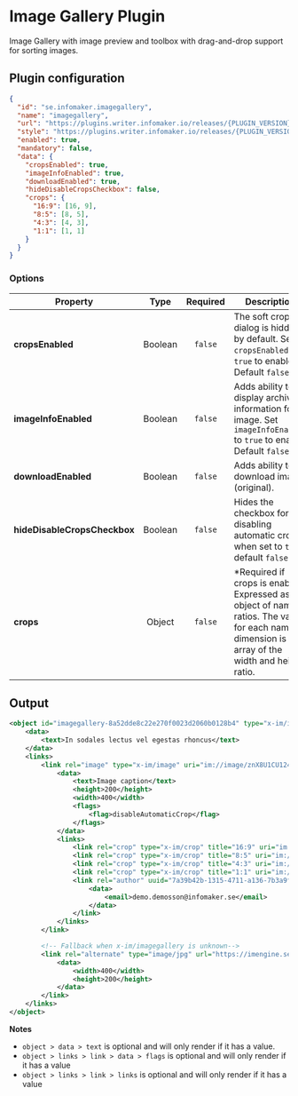 # Image Gallery Plugin
Image Gallery with image preview and toolbox with drag-and-drop support
for sorting images.

## Plugin configuration
```json
{
  "id": "se.infomaker.imagegallery",
  "name": "imagegallery",
  "url": "https://plugins.writer.infomaker.io/releases/{PLUGIN_VERSION}/im-imagegallery.js",
  "style": "https://plugins.writer.infomaker.io/releases/{PLUGIN_VERSION}/im-imagegallery.css",
  "enabled": true,
  "mandatory": false,
  "data": {
    "cropsEnabled": true,
    "imageInfoEnabled": true,
    "downloadEnabled": true,
    "hideDisableCropsCheckbox": false,
    "crops": {
      "16:9": [16, 9],
      "8:5": [8, 5],
      "4:3": [4, 3],
      "1:1": [1, 1]
    }
  }
}
```

### Options

| Property                       | Type      | Required  | Description  |
| --------                       | :--:      | :------:  | -----------  |
| **cropsEnabled**               | Boolean   | `false`   | The soft crop dialog is hidden by default. Set `cropsEnabled` to `true` to enable. Default `false`. |
| **imageInfoEnabled**           | Boolean   | `false`   | Adds ability to display archive information for image. Set `imageInfoEnabled` to `true` to enable. Default `false`. |
| **downloadEnabled**            | Boolean   | `false`   | Adds ability to download image (original). |
| **hideDisableCropsCheckbox**   | Boolean   | `false`   | Hides the checkbox for disabling automatic crop when set to `true`, default `false`. |
| **crops**                      | Object    | `false`   | *Required if crops is enabled.<br>Expressed as an object of named ratios. The value for each named dimension is an array of the width and height ratio. |

## Output
```xml
<object id="imagegallery-8a52dde8c22e270f0023d2060b0128b4" type="x-im/imagegallery">
    <data>
        <text>In sodales lectus vel egestas rhoncus</text>
    </data>
    <links>
        <link rel="image" type="x-im/image" uri="im://image/znX8U1CU124n26zu7gb40_jBzSk.jpeg" uuid="c382c937-8511-5d48-9677-55658c2bbb32">
            <data>
                <text>Image caption</text>
                <height>200</height>
                <width>400</width>
                <flags>
                    <flag>disableAutomaticCrop</flag>
                </flags>
            </data>
            <links>
                <link rel="crop" type="x-im/crop" title="16:9" uri="im://crop/0/0/0.445/0.3707865168539326"/>
                <link rel="crop" type="x-im/crop" title="8:5" uri="im://crop/0.4025/0/0.5975/0.5599250936329588"/>
                <link rel="crop" type="x-im/crop" title="4:3" uri="im://crop/0.055/0/0.89/1"/>
                <link rel="crop" type="x-im/crop" title="1:1" uri="im://crop/0.16625/0/0.6675/1"/>
                <link rel="author" uuid="7a39b42b-1315-4711-a136-7b3a9f132110" title="Demo Demosson" type="x-im/author">
                    <data>
                        <email>demo.demosson@infomaker.se</email>
                    </data>
                </link>
            </links>
        </link>

        <!-- Fallback when x-im/imagegallery is unknown-->
        <link rel="alternate" type="image/jpg" url="https://imengine.se/457383845734734">
            <data>
                <width>400</width>
                <height>200</height>
            </data>
        </link>
    </links>
</object>
```

**Notes**
* `object > data > text` is optional and will only render if it has a value.
* `object > links > link > data > flags` is optional and will only render if it has a value
* `object > links > link > links` is optional and will only render if it has a value
